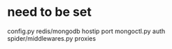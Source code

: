 # need to be set
config.py redis/mongodb hostip port
mongoctl.py auth
spider/middlewares.py proxies
